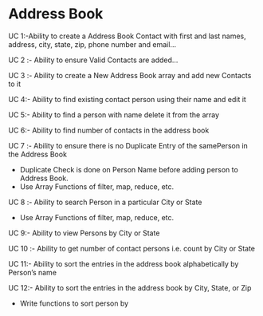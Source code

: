 # Address Book

UC 1:-Ability to create a Address Book
Contact with first and last names,
address, city, state, zip, phone number
and email...

UC 2 :- Ability to ensure Valid Contacts are added... 

UC 3 :- Ability to create a New Address Book array and add new Contacts to it

UC 4:- Ability to find existing contact person using their name and edit it

UC 5:- Ability to find a person with name delete it from the array

UC 6:- Ability to find number of contacts in the address book

UC 7 :- Ability to ensure there is no Duplicate Entry of the samePerson in the Address Book 
- Duplicate Check is done on Person Name before adding person to Address Book.
- Use Array Functions of filter, map, reduce, etc.

UC 8 :-  Ability to search Person in a particular City or State
- Use Array Functions of filter, map, reduce, etc.

UC 9:- Ability to view Persons by City or State

UC 10 :- Ability to get number of contact persons i.e. count by City or State

UC 11:- Ability to sort the entries in the address book alphabetically by Person’s name

UC 12:- Ability to sort the entries in the address book by City, State, or Zip
- Write functions to sort person by
